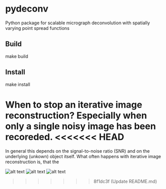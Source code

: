 # pydeconv
Python package for scalable micrograph deconvolution with spatially varying point spread functions

## Build
  make build

## Install
  make install

When to stop an iterative image reconstruction? Especially when only a single noisy image has been recoreded.
<<<<<<< HEAD
=======
In general this depends on the signal-to-noise ratio (SNR) and on the underlying (unkown) object itself. What often happens with iterative image reconstruction is, that the

![alt text](https://github.com/beckerjn92/Binomial-splitting/blob/main/Fig1.PNG)
![alt text](https://github.com/beckerjn92/Binomial-splitting/blob/main/Fig2.PNG)
![alt text](https://github.com/beckerjn92/Binomial-splitting/blob/main/Fig3.PNG)
>>>>>>> 8f1dc3f (Update README.md)
